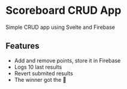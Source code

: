 # Scoreboard CRUD App
Simple CRUD app using Svelte and Firebase

## Features
- Add and remove points, store it in Firebase
- Logs 10 last results
- Revert submited results
- The winner got the 👑 

